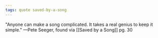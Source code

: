 ```yaml
---
tags: quote saved-by-a-song 
---
```


"Anyone can make a song complicated. It takes a real genius to keep it simple." —Pete Seeger, found via [[Saved by a Song]] pg. 30